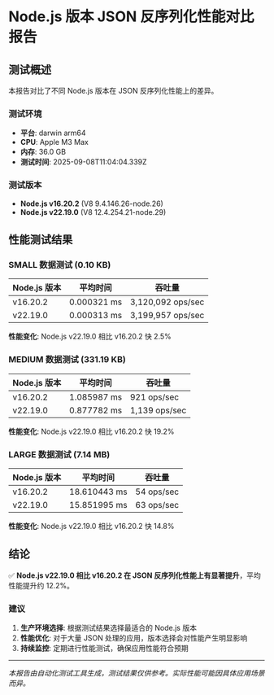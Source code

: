 # Node.js 版本 JSON 反序列化性能对比报告

## 测试概述

本报告对比了不同 Node.js 版本在 JSON 反序列化性能上的差异。

### 测试环境

- **平台**: darwin arm64
- **CPU**: Apple M3 Max
- **内存**: 36.0 GB
- **测试时间**: 2025-09-08T11:04:04.339Z

### 测试版本

- **Node.js v16.20.2** (V8 9.4.146.26-node.26)
- **Node.js v22.19.0** (V8 12.4.254.21-node.29)

## 性能测试结果

### SMALL 数据测试 (0.10 KB)

| Node.js 版本 | 平均时间 | 吞吐量 |
|-------------|----------|--------|
| v16.20.2 | 0.000321 ms | 3,120,092 ops/sec |
| v22.19.0 | 0.000313 ms | 3,199,957 ops/sec |

**性能变化**: Node.js v22.19.0 相比 v16.20.2 快 2.5%

### MEDIUM 数据测试 (331.19 KB)

| Node.js 版本 | 平均时间 | 吞吐量 |
|-------------|----------|--------|
| v16.20.2 | 1.085987 ms | 921 ops/sec |
| v22.19.0 | 0.877782 ms | 1,139 ops/sec |

**性能变化**: Node.js v22.19.0 相比 v16.20.2 快 19.2%

### LARGE 数据测试 (7.14 MB)

| Node.js 版本 | 平均时间 | 吞吐量 |
|-------------|----------|--------|
| v16.20.2 | 18.610443 ms | 54 ops/sec |
| v22.19.0 | 15.851995 ms | 63 ops/sec |

**性能变化**: Node.js v22.19.0 相比 v16.20.2 快 14.8%

## 结论

✅ **Node.js v22.19.0 相比 v16.20.2 在 JSON 反序列化性能上有显著提升**，平均性能提升约 12.2%。

### 建议

1. **生产环境选择**: 根据测试结果选择最适合的 Node.js 版本
2. **性能优化**: 对于大量 JSON 处理的应用，版本选择会对性能产生明显影响
3. **持续监控**: 定期进行性能测试，确保应用性能符合预期

---

*本报告由自动化测试工具生成，测试结果仅供参考。实际性能可能因具体应用场景而异。*
